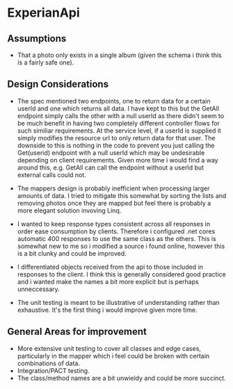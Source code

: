 # ExperianApi

## Assumptions
  - That a photo only exists in a single album (given the schema i think this is a fairly safe one).
  
## Design Considerations
- The spec mentioned two endpoints, one to return data for a certain userId and one which returns all data. I have kept to this but the GetAll endpoint simply calls the other with a null userId as there didn't seem to be much benefit in having two completely different controller flows for such similiar requirements. At the service level, if a userId is supplied it simply modifies the resource url to only return data for that user. The downside to this is nothing in the code to prevent you just calling the Get(userid) endpoint with a null userId which may be undesirable depending on client requirements. Given more time i would find a way around this, e.g. GetAll can call the endpoint without a userId but external calls could not. 

- The mappers design is probably inefficient when processing larger amounts of data. I tried to mitigate this somewhat by sorting the lists and removing photos once they are mapped but feel there is probably a more elegant solution invoving Linq. 

- I wanted to keep response types consistent across all responses in order ease consumption by clients. Therefore i configured .net cores automatic 400 responses to use the same class as the others. This is somewhat new to me so i modified a source i found online, however this is a bit clunky and could be improved. 

- I differentiated objects received from the api to those included in responses to the client. I think this is generally considered good practice and i wanted make the names a bit more explicit but is perhaps unneccessary. 

- The unit testing is meant to be illustrative of understanding rather than exhaustive. It's the first thing i would improve given more time. 

## General Areas for improvement
  - More extensive unit testing to cover all classes and edge cases, particularly in the mapper which i feel could be broken with certain combinations of data.
  - Integration/PACT testing.
  - The class/method names are a bit unwieldy and could be more succinct.
